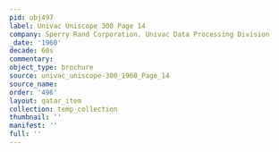 ```yaml
---
pid: obj497
label: Univac Uniscope 300 Page 14
company: Sperry Rand Corporation. Univac Data Processing Division
_date: '1960'
decade: 60s
commentary: 
object_type: brochure
source: univac_uniscope-300_1960_Page_14
source_name: 
order: '496'
layout: qatar_item
collection: temp_collection
thumbnail: ''
manifest: ''
full: ''
---
```

